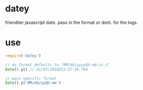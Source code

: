 # datey
friendlier javascript date. pass in the format or dont. for the logs.
#  use
```js
require('datey')

// no format defaults to 'MM/dd/yyyy@h:mm:ss.S'
Date().y() // 01/07/2016@12:57:39.784

// pass specific format
Date().y('MM/dd/yy@h:mm')
```
